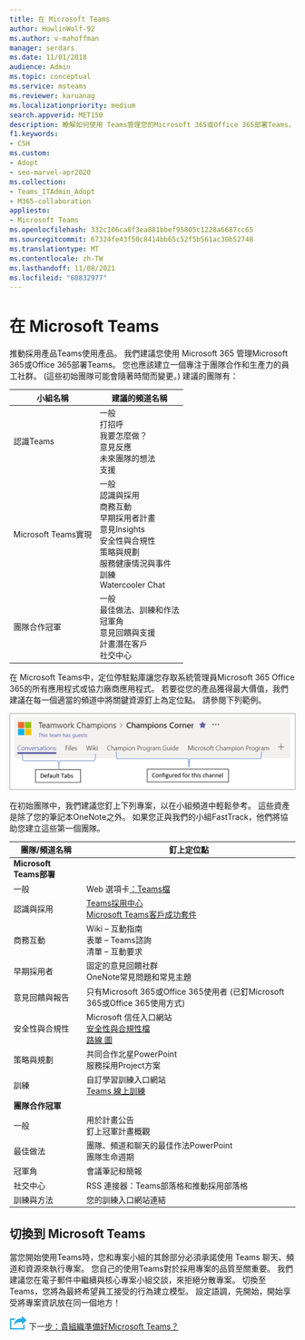 ```yaml
---
title: 在 Microsoft Teams
author: HowlinWolf-92
ms.author: v-mahoffman
manager: serdars
ms.date: 11/01/2018
audience: Admin
ms.topic: conceptual
ms.service: msteams
ms.reviewer: karuanag
ms.localizationpriority: medium
search.appverid: MET150
description: 瞭解如何使用 Teams管理您的Microsoft 365或Office 365部署Teams，包括如何在適當的頻道中將金鑰資源釘上為定位字元。
f1.keywords:
- CSH
ms.custom:
- Adopt
- seo-marvel-apr2020
ms.collection:
- Teams_ITAdmin_Adopt
- M365-collaboration
appliesto:
- Microsoft Teams
ms.openlocfilehash: 332c106ca8f3ea881bbef95805c1228a6687cc65
ms.sourcegitcommit: 67324fe43f50c8414bb65c52f5b561ac30b52748
ms.translationtype: MT
ms.contentlocale: zh-TW
ms.lasthandoff: 11/08/2021
ms.locfileid: "60832977"
---
```

# <a name="create-your-first-teams-in-microsoft-teams"></a>在 Microsoft Teams

推動採用產品Teams使用產品。 我們建議您使用 Microsoft 365 管理Microsoft 365或Office 365部署Teams。 您也應該建立一個專注于團隊合作和生產力的員工社群。  (這些初始團隊可能會隨著時間而變更。) 建議的團隊有：

| 小組名稱 | 建議的頻道名稱 |
| --------- | ---------------------- |
| 認識Teams | 一般</br> 打招呼</br> 我要怎麼做？</br>意見反應 </br> 未來團隊的想法 </br> 支援 |
| Microsoft Teams實現 | 一般 <br/> 認識與採用 <br/> 商務互動 <br/> 早期採用者計畫 <br/> 意見Insights <br/> 安全性與合規性 <br/> 策略與規劃 <br/> 服務健康情況與事件 <br/> 訓練 <br/> Watercooler Chat |
| 團隊合作冠軍 | 一般 <br/> 最佳做法、訓練和作法 <br/> 冠軍角 <br/> 意見回饋與支援 <br/> 計畫潛在客戶 <br/> 社交中心 |

在 Microsoft Teams中，定位停駐點[](/microsoftteams/platform/concepts/tabs/tabs-overview)庫讓您存取系統管理員Microsoft 365 Office 365的所有應用程式或協力廠商應用程式。 若要從您的產品獲得最大價值，我們建議在每一個適當的頻道中將關鍵資源釘上為定位點。 請參閱下列範例。

![顯示預設和自訂定位停駐點的螢幕擷取畫面。](media/teams-adoption-tab-example.png)

在初始團隊中，我們建議您釘上下列專案，以在小組頻道中輕鬆參考。 這些資產是除了您的筆記本OneNote之外。 如果您正與我們的小組FastTrack，他們將協助您建立這些第一個團隊。 

|團隊/頻道名稱 | 釘上定位點 |
|----------------- | ---------- |
| **Microsoft Teams部署** ||
| 一般 | Web 選項卡[：Teams檔](./index.yml) |
| 認識與採用 | [Teams採用中心](https://aka.ms/DriveTeamsAdoption)<br/>[Microsoft Teams客戶成功套件](https://aka.ms/TeamsCustomerSuccess)|
| 商務互動 | Wiki – 互動指南<br/>表單 – Teams諮詢<br/>清單 – 互動要求 |
|早期採用者 | 固定的意見回饋社群 <br/> OneNote常見問題和常見主題 |
| 意見回饋與報告 | 只有Microsoft 365或Office 365使用者 (已釘Microsoft 365或Office 365使用方式)  |
| 安全性與合規性 | Microsoft 信任入口網站 <br/> [安全性與合規性檔](/office365/securitycompliance/index)<br/> [路線 圖](/office365/securitycompliance/security-roadmap) |
| 策略與規劃 | 共同合作北星PowerPoint <br/> 服務採用Project方案 |
| 訓練 | 自訂學習訓練入口網站 <br/> [Teams 線上訓練](https://aka.ms/TeamsTraining) |
| **團隊合作冠軍**|  |
| 一般 | 用於計畫公告 <br/> 釘上冠軍計畫概觀 |
| 最佳做法 | 團隊、頻道和聊天的最佳作法PowerPoint <br/> 團隊生命週期 |
| 冠軍角 | 會議筆記和簡報 |
| 社交中心 | RSS 連接器：Teams部落格和推動採用部落格 |
| 訓練與方法 | 您的訓練入口網站連結 |

## <a name="making-the-switch-to-microsoft-teams"></a>切換到 Microsoft Teams

當您開始使用Teams時，您和專案小組的其餘部分必須承諾使用 Teams 聊天、頻道和資源來執行專案。 您自己的使用Teams對於採用專案的品質至關重要。 我們建議您在電子郵件中繼續與核心專案小組交談，來拒絕分散專案。 切換至Teams，您將為最終希望員工接受的行為建立模型。 設定語調，先開始，開始享受將專案資訊放在同一個地方！  

![描繪下一個步驟的圖示。](media/teams-adoption-next-icon.png) 下一[步：貴組織準備好Microsoft Teams？](teams-adoption-assess-readiness.md)